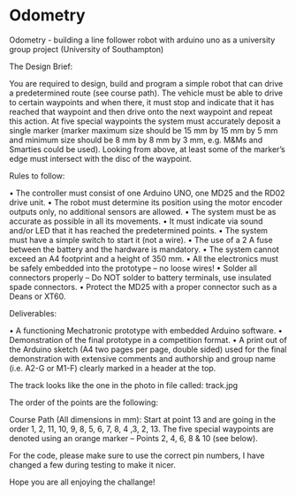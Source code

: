 # Odometry
Odometry -  building a line follower robot with arduino uno as a university group project (University of Southampton)


The Design Brief:

You are required to design, build and program a simple robot that can
drive a predetermined route (see course path). The vehicle must be able to drive to certain
waypoints and when there, it must stop and indicate that it has reached that waypoint and
then drive onto the next waypoint and repeat this action. At five special waypoints the system
must accurately deposit a single marker (marker maximum size should be 15 mm by 15 mm
by 5 mm and minimum size should be 8 mm by 8 mm by 3 mm, e.g. M&Ms and Smarties
could be used). Looking from above, at least some of the marker’s edge must intersect with
the disc of the waypoint.

Rules to follow:

• The controller must consist of one Arduino UNO, one MD25 and the RD02 drive unit.
• The robot must determine its position using the motor encoder outputs only, no
additional sensors are allowed.
• The system must be as accurate as possible in all its movements.
• It must indicate via sound and/or LED that it has reached the predetermined points.
• The system must have a simple switch to start it (not a wire).
• The use of a 2 A fuse between the battery and the hardware is mandatory.
• The system cannot exceed an A4 footprint and a height of 350 mm.
• All the electronics must be safely embedded into the prototype – no loose wires!
• Solder all connectors properly – Do NOT solder to battery terminals, use insulated
spade connectors.
• Protect the MD25 with a proper connector such as a Deans or XT60.


Deliverables:

• A functioning Mechatronic prototype with embedded Arduino software.
• Demonstration of the final prototype in a competition format.
• A print out of the Arduino sketch (A4 two pages per page, double sided) used for
the final demonstration with extensive comments and authorship and group name
(i.e. A2-G or M1-F) clearly marked in a header at the top.

The track looks like the one in the photo in file called: track.jpg

The order of the points are the following:

Course Path (All dimensions in mm):
Start at point 13 and are going in the order 1, 2, 11, 10, 9, 8, 5, 6, 7, 8, 4 ,3, 2,
13. The five special waypoints are denoted using an orange marker – Points 2, 4, 6, 8 &
10 (see below).

For the code, please make sure to use the correct pin numbers, I have changed a few during testing to make it nicer.

Hope you are all enjoying the challange!
